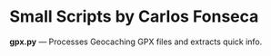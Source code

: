 Small Scripts by Carlos Fonseca
===============================


**gpx.py** — Processes Geocaching GPX files and extracts quick info.